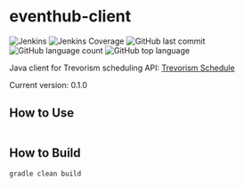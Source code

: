 # eventhub-client
![Jenkins](https://img.shields.io/jenkins/build/http/trevorism-build.eastus.cloudapp.azure.com/schedule-client)
![Jenkins Coverage](https://img.shields.io/jenkins/coverage/jacoco/http/trevorism-build.eastus.cloudapp.azure.com/schedule-client)
![GitHub last commit](https://img.shields.io/github/last-commit/trevorism/schedule-client)
![GitHub language count](https://img.shields.io/github/languages/count/trevorism/schedule-client)
![GitHub top language](https://img.shields.io/github/languages/top/trevorism/schedule-client)


Java client for Trevorism scheduling API: [Trevorism Schedule](https://github.com/trevorism/schedule)

Current version: 0.1.0

## How to Use 
```
```

## How to Build
`gradle clean build`